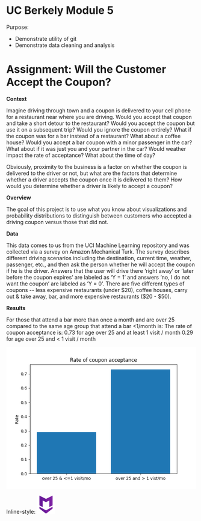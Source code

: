 # UC Berkely Module 5

Purpose:
* Demonstrate utility of git
* Demonstrate data cleaning and analysis

# Assignment: Will the Customer Accept the Coupon?

**Context**

Imagine driving through town and a coupon is delivered to your cell phone for a restaurant near where you are driving. Would you accept that coupon and take a short detour to the restaurant? Would you accept the coupon but use it on a subsequent trip? Would you ignore the coupon entirely? What if the coupon was for a bar instead of a restaurant? What about a coffee house? Would you accept a bar coupon with a minor passenger in the car? What about if it was just you and your partner in the car? Would weather impact the rate of acceptance? What about the time of day?

Obviously, proximity to the business is a factor on whether the coupon is delivered to the driver or not, but what are the factors that determine whether a driver accepts the coupon once it is delivered to them? How would you determine whether a driver is likely to accept a coupon?

**Overview**

The goal of this project is to use what you know about visualizations and probability distributions to distinguish between customers who accepted a driving coupon versus those that did not.

**Data**

This data comes to us from the UCI Machine Learning repository and was collected via a survey on Amazon Mechanical Turk. The survey describes different driving scenarios including the destination, current time, weather, passenger, etc., and then ask the person whether he will accept the coupon if he is the driver. Answers that the user will drive there ‘right away’ or ‘later before the coupon expires’ are labeled as ‘Y = 1’ and answers ‘no, I do not want the coupon’ are labeled as ‘Y = 0’.  There are five different types of coupons -- less expensive restaurants (under \$20), coffee houses, carry out & take away, bar, and more expensive restaurants (\$20 - $50).


**Results**

For those that attend a bar more than once a month and are over 25 compared to the same age group that attend a bar <1/month is:
The rate of coupon acceptance is:
	0.73 for age over 25 and at least 1 visit / month
	0.29 for age over 25 and < 1 visit / month

![alt text](https://github.com/SirMadness/UCB_AI_ML/blob/b76c587ebfa48157684850cb2a01ebfa54092b55/Module_5/images/Rate_25years_1barVisit.png)



Inline-style: 
![alt text](https://github.com/adam-p/markdown-here/raw/master/src/common/images/icon48.png "Logo Title Text 1")


